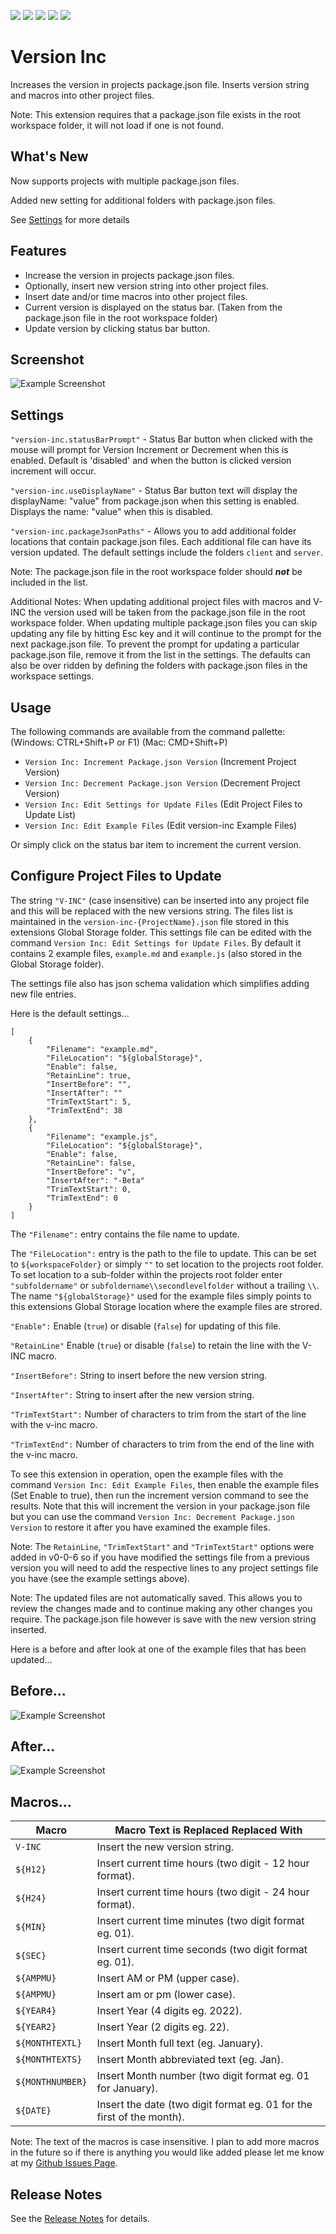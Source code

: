 ![](https://img.shields.io/visual-studio-marketplace/v/willasm.version-inc)
![](https://img.shields.io/visual-studio-marketplace/d/willasm.version-inc)
![](https://img.shields.io/visual-studio-marketplace/r/willasm.version-inc)
![](https://img.shields.io/visual-studio-marketplace/release-date/willasm.version-inc)
![](https://img.shields.io/visual-studio-marketplace/last-updated/willasm.version-inc)

# Version Inc
Increases the version in projects package.json file.
Inserts version string and macros into other project files.

Note: This extension requires that a package.json file exists in the root workspace folder, it will not load if one is not found.

## What's New
Now supports projects with multiple package.json files.

Added new setting for additional folders with package.json files.

See [Settings](#settings) for more details

## Features
- Increase the version in projects package.json files.
- Optionally, insert new version string into other project files.
- Insert date and/or time macros into other project files.
- Current version is displayed on the status bar. (Taken from the package.json file in the root workspace folder)
- Update version by clicking status bar button.

## Screenshot
![Example Screenshot](./images/version-inc-demo.gif)

## Settings

`"version-inc.statusBarPrompt"` - Status Bar button when clicked with the mouse will prompt for Version Increment or Decrement when this is enabled. Default is 'disabled' and when the button is clicked version increment will occur.

`"version-inc.useDisplayName"` - Status Bar button text will display the displayName: "value" from package.json when this setting is enabled. Displays the name: "value" when this is disabled.

`"version-inc.packageJsonPaths"` - Allows you to add additional folder locations that contain package.json files. Each additional file can have its version updated. The default settings include the folders `client` and `server`.

Note: The package.json file in the root workspace folder should __*not*__ be included in the list.

Additional Notes: When updating additional project files with macros and V-INC the version used will be taken from the package.json file in the root workspace folder. When updating multiple package.json files you can skip updating any file by hitting Esc key and it will continue to the prompt for the next package.json file. To prevent the prompt for updating a particular package.json file, remove it from the list in the settings. The defaults can also be over ridden by defining the folders with package.json files in the workspace settings.

## Usage
The following commands are available from the command pallette: (Windows: CTRL+Shift+P or F1) (Mac: CMD+Shift+P)
- `Version Inc: Increment Package.json Version` (Increment Project Version)
- `Version Inc: Decrement Package.json Version` (Decrement Project Version)
- `Version Inc: Edit Settings for Update Files` (Edit Project Files to Update List)
- `Version Inc: Edit Example Files` (Edit version-inc Example Files)

Or simply click on the status bar item to increment the current version.

## Configure Project Files to Update
The string `"V-INC"` (case insensitive) can be inserted into any project file and this will be replaced with the new versions string. The files list is maintained in the `version-inc-{ProjectName}.json` file stored in this extensions Global Storage folder. This settings file can be edited with the command `Version Inc: Edit Settings for Update Files`. By default it contains 2 example files, `example.md` and `example.js` (also stored in the Global Storage folder).

The settings file also has json schema validation which simplifies adding new file entries.

Here is the default settings...

```
[
	{
		"Filename": "example.md",
		"FileLocation": "${globalStorage}",
		"Enable": false,
		"RetainLine": true,
		"InsertBefore": "",
		"InsertAfter": ""
		"TrimTextStart": 5,
		"TrimTextEnd": 38
	},
	{
		"Filename": "example.js",
		"FileLocation": "${globalStorage}",
		"Enable": false,
		"RetainLine": false,
		"InsertBefore": "v",
		"InsertAfter": "-Beta"
		"TrimTextStart": 0,
		"TrimTextEnd": 0
	}
]
```
The `"Filename":` entry contains the file name to update.

The `"FileLocation":` entry is the path to the file to update. This can be set to `${workspaceFolder}` or simply `""` to set location to the projects root folder. To set location to a sub-folder within the projects root folder enter `"subfoldername"` or `subfoldername\\secondlevelfolder` without a trailing `\\`. The name `"${globalStorage}"` used for the example files simply points to this extensions Global Storage location where the example files are strored.

`"Enable":` Enable (`true`) or disable (`false`) for updating of this file.

`"RetainLine"` Enable (`true`) or disable (`false`) to retain the line with the V-INC macro.

`"InsertBefore":` String to insert before the new version string.

`"InsertAfter":` String to insert after the new version string.

`"TrimTextStart":` Number of characters to trim from the start of the line with the v-inc macro.

`"TrimTextEnd":` Number of characters to trim from the end of the line with the v-inc macro.


To see this extension in operation, open the example files with the command `Version Inc: Edit Example Files`, then enable the example files (Set Enable to true), then run the increment version command to see the results. Note that this will increment the version in your package.json file but you can use the command `Version Inc: Decrement Package.json Version` to restore it after you have examined the example files.

Note: The `RetainLine`, `"TrimTextStart"` and `"TrimTextStart"` options were added in v0-0-6 so if you have modified the settings file from a previous version you will need to add the respective lines to any project settings file you have (see the example settings above).

Note: The updated files are not automatically saved. This allows you to review the changes made and to continue making any other changes you require. The package.json file however is save with the new version string inserted.

Here is a before and after look at one of the example files that has been updated...

## Before...
![Example Screenshot](./images/BeforeVersionInc.png)

## After...
![Example Screenshot](./images/AfterVersionInc.png)


## Macros...
| Macro                 | Macro Text is Replaced Replaced With                                     |
| --------------------- | ------------------------------------------------------------------------ |
| `V-INC`               | Insert the new version string.                                          |
| `${H12}`              | Insert current time hours (two digit - 12 hour format).                 |
| `${H24}`              | Insert current time hours (two digit - 24 hour format).                 |
| `${MIN}`              | Insert current time minutes (two digit format eg. 01).                  |
| `${SEC}`              | Insert current time seconds (two digit format eg. 01).                  |
| `${AMPMU}`            | Insert AM or PM (upper case).                                           |
| `${AMPMU}`            | Insert am or pm (lower case).                                           |
| `${YEAR4}`            | Insert Year (4 digits eg. 2022).                                        |
| `${YEAR2}`            | Insert Year (2 digits eg. 22).                                          |
| `${MONTHTEXTL}`       | Insert Month full text (eg. January).                                   |
| `${MONTHTEXTS}`       | Insert Month abbreviated text (eg. Jan).                                |
| `${MONTHNUMBER}`      | Insert Month number (two digit format eg. 01 for January).              |
| `${DATE}`             | Insert the date (two digit format eg. 01 for the first of the month).   |

Note: The text of the macros is case insensitive. I plan to add more macros in the future so if there is anything you would like added please let me know at my [Github Issues Page](https://github.com/willasm/version-inc/issues).

## Release Notes
See the [Release Notes](RELEASE.md) for details.

